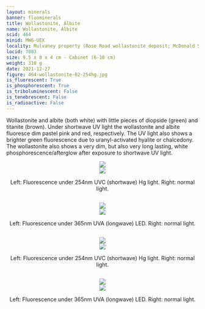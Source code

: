 ```yaml
---
layout: minerals
banner: fluominerals
title: Wollastonite, Albite
name: Wollastonite, Albite
scid: 464
minid: MW6-UEX
locality: Mulvaney property (Rose Road wollastonite deposit; McDonald Sugar Bush), Rose Road, Pitcairn, St. Lawrence Co., New York, USA
locid: 7083
size: 9.5 x 8 x 4 cm - Cabinet (6-10 cm)
weight: 310 g
date: 2021-12-27
figure: 464-wollastonite-02-254hg.jpg
is_fluorescent: True
is_phosphorescent: True
is_triboluminescent: False
is_tenebrescent: False
is_radioactive: False
---
```

Wollastonite and albite (both white) with little pieces of diopside (green) and titanite (brown). Under shortwave UV light the wollastonite and albite fluoresce dim pastel pink and red, respectively. The UV light also shows a brighter green fluorescence due to uranyl-activated hyalite or chalcedony. The wollastonite also shows a very dim, but also very long lasting, white phosphorescence/afterglow after exposure to shortwave UV light.

<figure style='text-align:center; margin:0 auto; width:100%;'>
 <div class='image-slider'>
  <img src='/img/minerals/464-wollastonite-01-visible.jpg'>
  <div class='image-slider-image'>
   <img src='/img/minerals/464-wollastonite-02-254hg.jpg'>
   <div class='image-slider-dot'></div>
  </div>
 </div>
 <figcaption style='padding:1em 0 2em'>Left: Fluorescence under 254nm UVC (shortwave) Hg light. Right: normal light.</figcaption>
</figure>

<figure style='text-align:center; margin:0 auto; width:100%;'>
 <div class='image-slider'>
  <img src='/img/minerals/464-wollastonite-01-visible.jpg'>
  <div class='image-slider-image'>
   <img src='/img/minerals/464-wollastonite-03-365led.jpg'>
   <div class='image-slider-dot'></div>
  </div>
 </div>
 <figcaption style='padding:1em 0 2em'>Left: Fluorescence under 365nm UVA (longwave) LED. Right: normal light.</figcaption>
</figure>

<figure style='text-align:center; margin:0 auto; width:100%;'>
 <div class='image-slider'>
  <img src='/img/minerals/464-wollastonite-04-visible.jpg'>
  <div class='image-slider-image'>
   <img src='/img/minerals/464-wollastonite-05-254hg.jpg'>
   <div class='image-slider-dot'></div>
  </div>
 </div>
 <figcaption style='padding:1em 0 2em'>Left: Fluorescence under 254nm UVC (shortwave) Hg light. Right: normal light.</figcaption>
</figure>

<figure style='text-align:center; margin:0 auto; width:100%;'>
 <div class='image-slider'>
  <img src='/img/minerals/464-wollastonite-04-visible.jpg'>
  <div class='image-slider-image'>
   <img src='/img/minerals/464-wollastonite-06-365led.jpg'>
   <div class='image-slider-dot'></div>
  </div>
 </div>
 <figcaption style='padding:1em 0 2em'>Left: Fluorescence under 365nm UVA (longwave) LED. Right: normal light.</figcaption>
</figure>

